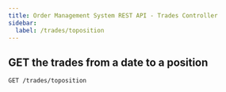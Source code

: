 ```yaml
---
title: Order Management System REST API - Trades Controller
sidebar:
  label: /trades/toposition
---
```


## GET the trades from a date to a position

`GET /trades/toposition`

